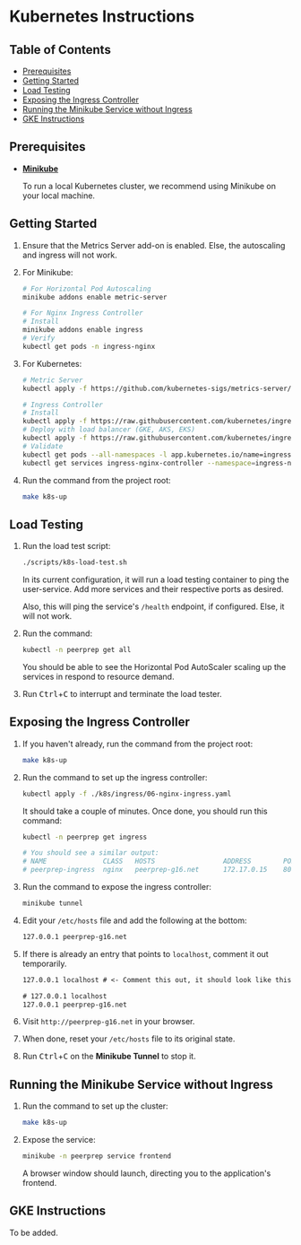 # Kubernetes Instructions

## Table of Contents

- [Prerequisites](#prerequisites)
- [Getting Started](#getting-started)
- [Load Testing](#load-testing)
- [Exposing the Ingress Controller](#exposing-the-ingress-controller)
- [Running the Minikube Service without Ingress](#running-the-minikube-service-without-ingress)
- [GKE Instructions](#gke-instructions)

## Prerequisites

- [**Minikube**](https://minikube.sigs.k8s.io/docs/)

  To run a local Kubernetes cluster, we recommend using Minikube on your local machine.

## Getting Started

1. Ensure that the Metrics Server add-on is enabled. Else, the autoscaling and ingress will not work.

2. For Minikube:

    ```sh
    # For Horizontal Pod Autoscaling
    minikube addons enable metric-server

    # For Nginx Ingress Controller
    # Install
    minikube addons enable ingress
    # Verify
    kubectl get pods -n ingress-nginx
    ```

3. For Kubernetes:

    ```sh
    # Metric Server
    kubectl apply -f https://github.com/kubernetes-sigs/metrics-server/releases/latest/download/components.yaml

    # Ingress Controller
    # Install
    kubectl apply -f https://raw.githubusercontent.com/kubernetes/ingress-nginx/controller-v0.44.0/deploy/static/provider/cloud/deploy.yaml
    # Deploy with load balancer (GKE, AKS, EKS)
    kubectl apply -f https://raw.githubusercontent.com/kubernetes/ingress-nginx/controller-v0.44.0/deploy/static/provider/cloud/deploy.yaml
    # Validate
    kubectl get pods --all-namespaces -l app.kubernetes.io/name=ingress-nginx
    kubectl get services ingress-nginx-controller --namespace=ingress-nginx
    ```

4. Run the command from the project root:

    ```sh
    make k8s-up
    ```

## Load Testing

1. Run the load test script:

    ```sh
    ./scripts/k8s-load-test.sh
    ```

    In its current configuration, it will run a load testing container to ping the user-service.
    Add more services and their respective ports as desired.

    Also, this will ping the service's `/health` endpoint, if configured. Else, it will not work.

2. Run the command:

    ```sh
    kubectl -n peerprep get all
    ```

    You should be able to see the Horizontal Pod AutoScaler scaling up the services in respond to 
    resource demand.

3. Run <kbd>Ctrl</kbd>+<kbd>C</kbd> to interrupt and
    terminate the load tester.

## Exposing the Ingress Controller

1. If you haven't already, run the command from the project root:

    ```sh
    make k8s-up
    ```

2. Run the command to set up the ingress controller:

    ```sh
    kubectl apply -f ./k8s/ingress/06-nginx-ingress.yaml
    ```

    It should take a couple of minutes. Once done, you should run this command:

    ```sh
    kubectl -n peerprep get ingress

    # You should see a similar output:
    # NAME              CLASS   HOSTS                 ADDRESS        PORTS   AGE
    # peerprep-ingress  nginx   peerprep-g16.net      172.17.0.15    80      38s
    ```

3. Run the command to expose the ingress controller:

    ```sh
    minikube tunnel
    ```

4. Edit your `/etc/hosts` file and add the following at the bottom:

    ```txt
    127.0.0.1 peerprep-g16.net
    ```

5. If there is already an entry that points to `localhost`, comment it out temporarily.

    ```txt
    127.0.0.1 localhost # <- Comment this out, it should look like this ↙️
    
    # 127.0.0.1 localhost
    127.0.0.1 peerprep-g16.net
    ```

6. Visit `http://peerprep-g16.net` in your browser.

7. When done, reset your `/etc/hosts` file to its original state.

8. Run <kbd>Ctrl</kbd>+<kbd>C</kbd> on the **Minikube Tunnel** to stop it.

## Running the Minikube Service without Ingress

1. Run the command to set up the cluster:

    ```sh
    make k8s-up
    ```

2. Expose the service:

    ```sh
    minikube -n peerprep service frontend
    ```

    A browser window should launch, directing you to the application's frontend.

## GKE Instructions

To be added.

<!-- https://cert-manager.io/docs/tutorials/getting-started-with-cert-manager-on-google-kubernetes-engine-using-lets-encrypt-for-ingress-ssl/ -->
